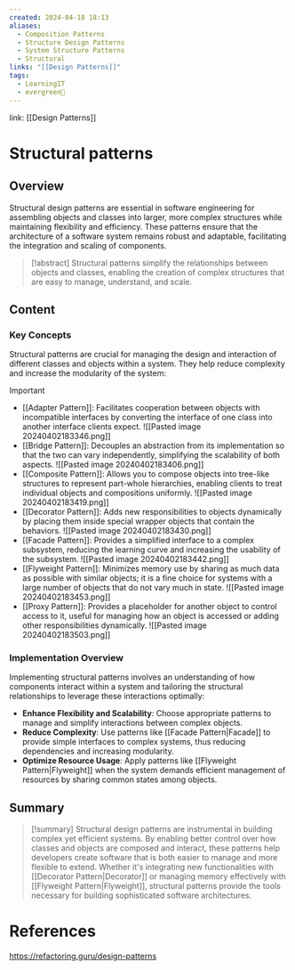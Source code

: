```yaml
---
created: 2024-04-18 18:13
aliases:
  - Composition Patterns
  - Structure Design Patterns
  - System Structure Patterns
  - Structural
links: "[[Design Patterns]]"
tags:
  - LearningIT
  - evergreen🌳
---
```

link: [[Design Patterns]]

# Structural patterns

## Overview

Structural design patterns are essential in software engineering for assembling objects and classes into larger, more complex structures while maintaining flexibility and efficiency. These patterns ensure that the architecture of a software system remains robust and adaptable, facilitating the integration and scaling of components.

> [!abstract] 
> Structural patterns simplify the relationships between objects and classes, enabling the creation of complex structures that are easy to manage, understand, and scale.

## Content

### Key Concepts

Structural patterns are crucial for managing the design and interaction of different classes and objects within a system. They help reduce complexity and increase the modularity of the system:

> [!important]
> 
> - [[Adapter Pattern]]: Facilitates cooperation between objects with incompatible interfaces by converting the interface of one class into another interface clients expect. 
>   ![[Pasted image 20240402183346.png]]
> - [[Bridge Pattern]]: Decouples an abstraction from its implementation so that the two can vary independently, simplifying the scalability of both aspects. 
>   ![[Pasted image 20240402183406.png]]
> - [[Composite Pattern]]: Allows you to compose objects into tree-like structures to represent part-whole hierarchies, enabling clients to treat individual objects and compositions uniformly.
>    ![[Pasted image 20240402183419.png]]
> - [[Decorator Pattern]]: Adds new responsibilities to objects dynamically by placing them inside special wrapper objects that contain the behaviors. 
>   ![[Pasted image 20240402183430.png]]
> - [[Facade Pattern]]: Provides a simplified interface to a complex subsystem, reducing the learning curve and increasing the usability of the subsystem. 
>   ![[Pasted image 20240402183442.png]]
> - [[Flyweight Pattern]]: Minimizes memory use by sharing as much data as possible with similar objects; it is a fine choice for systems with a large number of objects that do not vary much in state.
>    ![[Pasted image 20240402183453.png]]
> - [[Proxy Pattern]]: Provides a placeholder for another object to control access to it, useful for managing how an object is accessed or adding other responsibilities dynamically. 
>   ![[Pasted image 20240402183503.png]]

### Implementation Overview

Implementing structural patterns involves an understanding of how components interact within a system and tailoring the structural relationships to leverage these interactions optimally:

- **Enhance Flexibility and Scalability**: Choose appropriate patterns to manage and simplify interactions between complex objects.
- **Reduce Complexity**: Use patterns like [[Facade Pattern|Facade]] to provide simple interfaces to complex systems, thus reducing dependencies and increasing modularity.
- **Optimize Resource Usage**: Apply patterns like [[Flyweight Pattern|Flyweight]] when the system demands efficient management of resources by sharing common states among objects.


## Summary

>[!summary] 
>Structural design patterns are instrumental in building complex yet efficient systems. By enabling better control over how classes and objects are composed and interact, these patterns help developers create software that is both easier to manage and more flexible to extend. Whether it's integrating new functionalities with [[Decorator Pattern|Decorator]] or managing memory effectively with [[Flyweight Pattern|Flyweight]], structural patterns provide the tools necessary for building sophisticated software architectures.

# References

https://refactoring.guru/design-patterns
